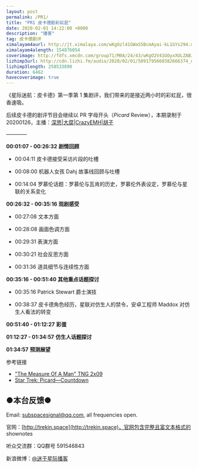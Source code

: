 ```yaml
---
layout: post
permalink: /PR1/
title: "PR1 皮卡德剧彩虹屁"
date: 2020-02-01 14:22:00 +0800
description: "播客"
tag: 皮卡德剧评
ximalayam4aurl: http://jt.ximalaya.com/wKgOzl41GWaS5BcmAyai-kL1GYs294.m4a?channel=rss&amp;album_id=3135361&amp;track_id=248500199&amp;uid=6418191&amp;jt=http://audio.xmcdn.com/group70/M05/25/32/wKgOzl41GWaS5BcmAyai-kL1GYs294.m4a
ximalayam4alength: 154876054
coverimage: http://fdfs.xmcdn.com/group71/M0A/24/43/wKgO2V41GOyxXULZABJzVhkDde4150.png
lizhimp3url: http://cdn.lizhi.fm/audio/2020/02/01/5091795660382666374_ud.mp3
lizhimp3length: 258533890
duration: 6462
havecoverimage: true
---  
```


《星际迷航：皮卡德》第一季第 1 集剧评，我们带来的是接近两小时的彩虹屁，很香速吸。

后续皮卡德的剧评节目会继续以 PR 字母开头（_Picard_ Review），本期录制于20200126，主播：[深思](mailto:deepthought@trekin.space)\|[大腐](https://weibo.com/u/5113590549)\|[CrazyEMH](mailto:emh@trekin.space)\|[胡子](https://weibo.com/p/1005051764117203)

————

**00:01:07 - 00:26:32**  **剧情回顾**

* 00:04:11 皮卡德接受采访片段的吐槽

* 00:08:00 机器人女孩 Dahj 故事线回顾与吐槽

* 00:14:04 罗慕伦话题：罗慕伦与瓦肯的历史，罗慕伦外表设定，罗慕伦与星联的关系变化

**00:26:32 - 00:35:16**  **观剧感受**

* 00:27:08 文本方面

* 00:28:08 画面色调方面

* 00:29:31 表演方面

* 00:30:21 社会反思方面

* 00:31:36 道具细节与连续性方面

**00:35:16 - 00:51:40**  **其他重点话题探讨**

* 00:35:16 Patrick Stewart 爵士演技

* 00:38:37 皮卡德角色经历，星联对仿生人的禁令，安卓工程师 Maddox 对仿生人看法的转变

**00:51:40 - 01:12:27**  **彩蛋**

**01:12:27 - 01:34:57**  **仿生人话题探讨**

**01:34:57**  **预测展望**

参考链接

* [&quot;The Measure Of A Man&quot; TNG 2x09](https://memory-alpha.fandom.com/wiki/The_Measure_Of_A_Man_(episode))
* [Star Trek: Picard—Countdown](https://www.idwpublishing.com/product/star-trek-picard-countdown-1/)

## ●本台反馈●

Email: [subspacesignal@qq.com](mailto:subspacesignal@qq.com), all frequencies open.

官网：[http://trekin.space](http://trekin.space)，官网包含完整且富文本格式的 shownotes

听众交流群：QQ群号 591546843

新浪微博：[@迷于星际播客](http://weibo.com/lostinst)
